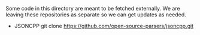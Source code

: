 
Some code in this directory are meant to be fetched externally. We are leaving these repositories as separate so we can get updates as needed.

* JSONCPP
git clone https://github.com/open-source-parsers/jsoncpp.git
